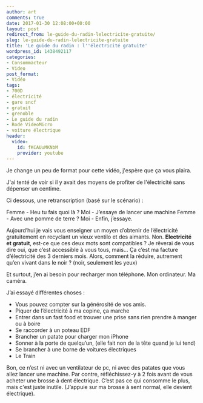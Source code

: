 ```yaml
---
author: art
comments: true
date: 2017-01-30 12:08:00+00:00
layout: post
redirect_from: le-guide-du-radin-lelectricite-gratuite/
slug: le-guide-du-radin-lelectricite-gratuite
title: 'Le guide du radin : l''électricité gratuite'
wordpress_id: 1438492117
categories:
- Consommacteur
- Video
post_format:
- Vidéo
tags:
- 700D
- électricité
- gare sncf
- gratuit
- grenoble
- Le guide du radin
- Rode VideoMicro
- voiture électrique
header:
  video:
    id: fKCAUuMKNbM
    provider: youtube
---
```


Je change un peu de format pour cette vidéo, j'espère que ça vous plaira.

J'ai tenté de voir si il y avait des moyens de profiter de l'électricité sans dépenser un centime.
<!-- more -->

Ci dessous, une retranscription (basé sur le scénario) :

Femme - Heu tu fais quoi là ?
Moi - J’essaye de lancer une machine
Femme - Avec une pomme de terre ?
Moi - Enfin, j’essaye.

Aujourd’hui je vais vous enseigner un moyen d’obtenir de l’électricité gratuitement en recyclant un vieux ventilo et des aimants. Non. **Electricité et gratuit**, est-ce que ces deux mots sont compatibles ? Je rêverai de vous dire oui, que c’est accessible à vous tous, mais… Ça c’est ma facture d’électricité des 3 derniers mois. Alors, comment la réduire, autrement qu’en vivant dans le noir ? (noir, seulement les yeux)

Et surtout, j’en ai besoin pour recharger mon téléphone. Mon ordinateur. Ma caméra.

J’ai essayé différentes choses :
- Vous pouvez compter sur la générosité de vos amis.
- Piquer de l’électricité à ma copine, ça marche
- Entrer dans un fast food et trouver une prise sans rien prendre à manger ou à boire
- Se raccorder à un poteau EDF
- Brancher un patate pour charger mon iPhone
- Sonner à la porte de quelqu’un, (elle fait non de la tête quand je lui tend)
- Se brancher à une borne de voitures électriques
- Le Train

Bon, ce n’est ni avec un ventilateur de pc, ni avec des patates que vous allez lancer une machine. Par contre, réfléchissez-y à 2 fois avant de vous acheter une brosse à dent électrique. C’est pas ce qui consomme le plus, mais c'est juste inutile. (J’appuie sur ma brosse à sent normal, elle devient électrique).
